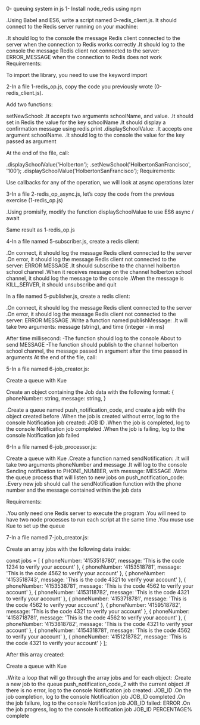 0- queuing system in js
1- Install node_redis using npm

.Using Babel and ES6, write a script named 0-redis_client.js. It should connect to the Redis server running on your machine:

.It should log to the console the message Redis client connected to the server when the connection to Redis works correctly
.It should log to the console the message Redis client not connected to the server: ERROR_MESSAGE when the connection to Redis does not work
Requirements:

To import the library, you need to use the keyword import

2-In a file 1-redis_op.js, copy the code you previously wrote (0-redis_client.js).

Add two functions:

setNewSchool:
.It accepts two arguments schoolName, and value.
.It should set in Redis the value for the key schoolName
.It should display a confirmation message using redis.print
.displaySchoolValue:
.It accepts one argument schoolName.
.It should log to the console the value for the key passed as argument

At the end of the file, call:

.displaySchoolValue('Holberton');
.setNewSchool('HolbertonSanFrancisco', '100');
.displaySchoolValue('HolbertonSanFrancisco');
Requirements:

Use callbacks for any of the operation, we will look at async operations later

3-In a file 2-redis_op_async.js, let’s copy the code from the previous exercise (1-redis_op.js)

.Using promisify, modify the function displaySchoolValue to use ES6 async / await

Same result as 1-redis_op.js

4-In a file named 5-subscriber.js, create a redis client:

.On connect, it should log the message Redis client connected to the server
.On error, it should log the message Redis client not connected to the server: ERROR MESSAGE
.It should subscribe to the channel holberton school channel
.When it receives message on the channel holberton school channel, it should log the message to the console
.When the message is KILL_SERVER, it should unsubscribe and quit


In a file named 5-publisher.js, create a redis client:

.On connect, it should log the message Redis client connected to the server
.On error, it should log the message Redis client not connected to the server: ERROR MESSAGE
.Write a function named publishMessage:
.It will take two arguments: message (string), and time (integer - in ms)

After time millisecond:
  -The function should log to the console About to send MESSAGE
  -The function should publish to the channel holberton school channel, the message passed in argument after the time passed in arguments
At the end of the file, call:


5-In a file named 6-job_creator.js:

Create a queue with Kue

Create an object containing the Job data with the following format:
{
  phoneNumber: string,
  message: string,
}

.Create a queue named push_notification_code, and create a job with the object created before
.When the job is created without error, log to the console Notification job created: JOB ID
.When the job is completed, log to the console Notification job completed
.When the job is failing, log to the console Notification job failed

6-In a file named 6-job_processor.js:

Create a queue with Kue
.Create a function named sendNotification:
.It will take two arguments phoneNumber and message
.It will log to the console Sending notification to PHONE_NUMBER, with message: MESSAGE
.Write the queue process that will listen to new jobs on push_notification_code:
.Every new job should call the sendNotification function with the phone number and the message contained within the job data

Requirements:

.You only need one Redis server to execute the program
.You will need to have two node processes to run each script at the same time
.You muse use Kue to set up the queue

7-In a file named 7-job_creator.js:

Create an array jobs with the following data inside:

const jobs = [
  {
    phoneNumber: '4153518780',
    message: 'This is the code 1234 to verify your account'
  },
  {
    phoneNumber: '4153518781',
    message: 'This is the code 4562 to verify your account'
  },
  {
    phoneNumber: '4153518743',
    message: 'This is the code 4321 to verify your account'
  },
  {
    phoneNumber: '4153538781',
    message: 'This is the code 4562 to verify your account'
  },
  {
    phoneNumber: '4153118782',
    message: 'This is the code 4321 to verify your account'
  },
  {
    phoneNumber: '4153718781',
    message: 'This is the code 4562 to verify your account'
  },
  {
    phoneNumber: '4159518782',
    message: 'This is the code 4321 to verify your account'
  },
  {
    phoneNumber: '4158718781',
    message: 'This is the code 4562 to verify your account'
  },
  {
    phoneNumber: '4153818782',
    message: 'This is the code 4321 to verify your account'
  },
  {
    phoneNumber: '4154318781',
    message: 'This is the code 4562 to verify your account'
  },
  {
    phoneNumber: '4151218782',
    message: 'This is the code 4321 to verify your account'
  }
];

After this array created:

Create a queue with Kue

.Write a loop that will go through the array jobs and for each object:
.Create a new job to the queue push_notification_code_2 with the current object
.If there is no error, log to the console Notification job created: JOB_ID
.On the job completion, log to the console Notification job JOB_ID completed
.On the job failure, log to the console Notification job JOB_ID failed: ERROR
.On the job progress, log to the console Notification job JOB_ID PERCENTAGE% complete

